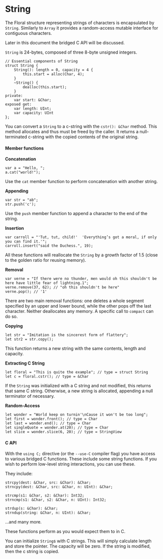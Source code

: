 #  String

The Floral structure representing strings of characters is encapsulated by `String`. Similarly to `Array` it provides a random-access mutable interface for contiguous characters.

Later in this document the bridged C API will be discussed.

`String` is 24-bytes, composed of three 8-byte unsigned integers.

```
// Essential components of String
struct String {
    String(): length = 0, capacity = 4 {
        this.start = alloc(Char, 4);
    }
    ~String() {
        dealloc(this.start);
    }
private:
    var start: &Char;
exposed get:
    var length: UInt;
    var capacity: UInt
};
```

You can convert a `String` to a c-string with the `cstr(): &Char` method. This method allocates and thus must be freed by the caller. It returns a null-terminated c-string with the copied contents of the original string.

#### Member functions

**Concatenation**

```
var a = "Hello, ";
a.cat("world!");
```

Use the `cat` member function to perform concatenation with another string.

**Appending**
```
var str = "ab";
str.push('c');
```

Use the `push` member function to append a character to the end of the string.

**Insertion**

```
var carroll = "'Tut, tut, child!'  'Everything’s got a moral, if only you can find it.'";
carroll.insert("said the Duchess.", 19);
```

All these functions will reallocate the `String` by a growth factor of 1.5 (close to the golden ratio for reusing memory).

**Removal**

```
var verne = "If there were no thunder, men would oh this shouldn't be here have little fear of lightning.1";
verne.remove(37, 62); // "oh this shouldn't be here"
verne.pop(); // '1'
```

There are two main removal functions: one deletes a whole segment specified by an upper and lower bound, while the other pops off the last character. Neither deallocates any memory. A specific call to `compact` can do so.

**Copying**

```
let str = "Imitation is the sincerest form of flattery";
let str2 = str.copy();
```

This function returns a new string with the same contents, length and capacity.

**Extracting C String**
```
let floral = "This is quite the example"; // type = struct String
let c = floral.cstr(); // type = &Char
```

If the `String` was initialized with a C string and not modified, this returns that same C string. Otherwise, a new string is allocated, appending a null terminator of necessary.

**Random-Access**

```
let wonder = "World keep on turnin'\nCause it won't be too long";
let first = wonder.front(); // type = Char
let last = wonder.end(); // type = Char
let singleQuote = wonder.at(20); // type = Char
let slice = wonder.slice(6, 20); // type = StringView
```

#### C API

With the `using C;` directive (or the `--use-C` compiler flag) you have access to various bridged C functions. These include some string functions. If you wish to perform low-level string interactions, you can use these.

They include:
```
strcpy(dest: &Char, src: &Char): &Char;
strncpy(dest: &Char, src: &Char, n: UInt): &Char;

strcmp(s1: &Char, s2: &Char): Int32;
strncmp(s1: &Char, s2: &Char, n: UInt): Int32;

strdup(s: &Char): &Char;
strndup(string: &Char, n: UInt): &Char;
```
...and many more.

These functions perform as you would expect them to in C.

You can initialize `String`s with C strings. This will simply calculate length and store the pointer. The capacity will be zero. If the string is modified, then the c string is copied.